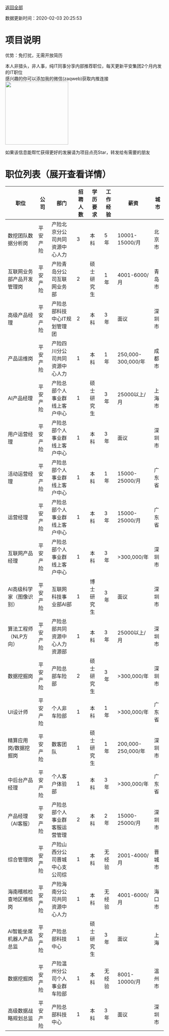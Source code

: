 [返回全部](https://github.com/zaqweb/PA-IT-JOBS/)

数据更新时间：2020-02-03 20:25:53
# 项目说明

优势：免打扰，无需开放简历

本人非猎头，非人事，纯IT同事分享内部推荐职位，每天更新平安集团2个月内发的IT职位  
感兴趣的你可以添加我的微信(zaqweb)获取内推连接  
<img src="https://github.com/zaqweb/PA-IT-JOBS/blob/master/WechatICode.jpeg"  height="200" width="200">

如果该信息能帮忙获得更好的发展请为项目点亮Star，转发给有需要的朋友
# 职位列表（展开查看详情）

|职位|公司|部门|招聘人数|学历要求|工作经验|薪资|城市|
|---|---|---|---|---|---|---|---|
|数挖团队数据分析岗|平安产险|产险北京分公司共同资源中心人力|3|本科|5年|10001-15000/月|北京市|
|互联网业务部产品开发管理岗|平安产险|产险青岛分公司互联网业务部|2|硕士研究生|1年|4001-6000/月|青岛市|
|高级产品经理|平安产险|产险总部科技中心IT规划管理团|2|本科|3年|面议|深圳市|
|产品运维岗|平安产险|产险四川分公司共同资源中心人力|1|本科|1年|250,000-300,000/年|成都市|
|AI产品经理|平安产险|产险总部个人事业群线上客户中心|1|硕士研究生|3年|25000以上/月|上海市|
|用户运营经理|平安产险|产险总部个人事业群线上客户中心|1|本科|3年|面议|深圳市|
|活动运营经理|平安产险|产险总部个人事业群线上客户中心|1|本科|1年|15000-25000/月|广东省|
|运营经理|平安产险|产险总部个人事业群线上客户中心|1|本科|3年|15000-25000/月|广东省|
|互联网产品经理|平安产险|产险总部个人事业群线上客户中心|1|本科|3年|>300,000/年|深圳市|
|AI高级科学家（图像识别）|平安产险|互联网科技事业部AI部|1|博士研究生|3年|面议|深圳市|
|算法工程师（NLP方向）|平安产险|产险总部共同资源中心人力资源部|1|本科|3年|25000以上/月|深圳市|
|数据挖掘岗|平安产险|产险总部车险部|2|硕士研究生|3年|>300,000/年|深圳市|
|UI设计师|平安产险|个人非车险部|1|本科|1年|>300,000/年|广东省|
|精算应用岗/数据挖掘岗|平安产险|数客团队|1|硕士研究生|1年|200,000-250,000/年|深圳市|
|中后台产品经理|平安产险|个人客户体验部|1|本科|3年|>300,000/年|广东省|
|产品经理（AI客服）|平安产险|产险总部个人事业群客服运营管理|2|本科|2年|15000-25000/月|深圳市|
|综合管理岗|平安产险|产险山西分公司晋城中心支公司综|1|本科|无经验|2001-4000/月|晋城市|
|海南稽核检查地区稽核岗|平安产险|产险海南分公司共同资源中心人力|1|本科|无经验|4001-6000/月|海口市|
|AI智能坐席机器人产品总监|平安产险|产险总部科技中心|1|硕士研究生|3年|面议|上海|
|数据挖掘岗|平安产险|产险温州分公司个人事业群车险部|1|本科|无经验|8001-10000/月|温州市|
|高级数据战略规划总监|平安产险|产险总部科技中心|1|本科|3年|面议|深圳市|





